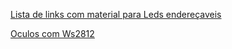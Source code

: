 [Lista de links com material para Leds endereçaveis](https://github.com/PabloCastellano/awesome-ws2812)

[Oculos com Ws2812](https://create.arduino.cc/projecthub/Mukesh_Sankhla/rgb-goggles-8d3ef5)
